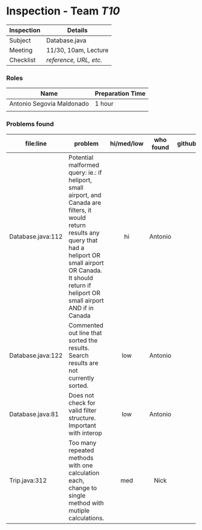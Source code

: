 # Inspection - Team *T10* 
 
| Inspection | Details |
| ----- | ----- |
| Subject | Database.java |
| Meeting | 11/30, 10am, Lecture |
| Checklist | *reference, URL, etc.* |

### Roles

| Name | Preparation Time |
| ---- | ---- |
| Antonio Segovia Maldonado | 1 hour |
|  |  |

### Problems found

| file:line | problem | hi/med/low | who found | github#  |
| --- | --- | :---: | :---: | --- |
| Database.java:112 | Potential malformed query: ie.: if heliport, small airport, and Canada are filters, it would return results any query that had a heliport OR small airport OR Canada. It should return if heliport OR small airport AND if in Canada | hi | Antonio | |
| Database.java:122 | Commented out line that sorted the results. Search results are not currently sorted. | low | Antonio | |
| Database.java:81 | Does not check for valid filter structure. Important with interop | low | Antonio | |
| Trip.java:312 | Too many repeated methods with one calculation each, change to single method with mutiple calculations. |med | Nick| |
 
